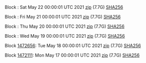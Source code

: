 Block [](https://insight.dash.org/insight/block/): Sat May 22 00:00:01 UTC 2021 [zip](https://dash-bootstrap.ams3.digitaloceanspaces.com/mainnet/2021-05-22/bootstrap.dat.zip) (7.7G) [SHA256](https://dash-bootstrap.ams3.digitaloceanspaces.com/mainnet/2021-05-22/sha256.txt)

Block [](https://insight.dash.org/insight/block/): Fri May 21 00:00:01 UTC 2021 [zip](https://dash-bootstrap.ams3.digitaloceanspaces.com/mainnet/2021-05-21/bootstrap.dat.zip) (7.7G) [SHA256](https://dash-bootstrap.ams3.digitaloceanspaces.com/mainnet/2021-05-21/sha256.txt)

Block [](https://insight.dash.org/insight/block/): Thu May 20 00:00:01 UTC 2021 [zip](https://dash-bootstrap.ams3.digitaloceanspaces.com/mainnet/2021-05-20/bootstrap.dat.zip) (7.7G) [SHA256](https://dash-bootstrap.ams3.digitaloceanspaces.com/mainnet/2021-05-20/sha256.txt)

Block [](https://insight.dash.org/insight/block/): Wed May 19 00:00:01 UTC 2021 [zip](https://dash-bootstrap.ams3.digitaloceanspaces.com/mainnet/2021-05-19/bootstrap.dat.zip) (7.7G) [SHA256](https://dash-bootstrap.ams3.digitaloceanspaces.com/mainnet/2021-05-19/sha256.txt)

Block [1472656](https://insight.dash.org/insight/block/000000000000000b8f8392d30f3fea55feda22843d046477bb85b0ee09f6c846): Tue May 18 00:00:01 UTC 2021 [zip](https://dash-bootstrap.ams3.digitaloceanspaces.com/mainnet/2021-05-18/bootstrap.dat.zip) (7.7G) [SHA256](https://dash-bootstrap.ams3.digitaloceanspaces.com/mainnet/2021-05-18/sha256.txt)

Block [1472111](https://insight.dash.org/insight/block/000000000000000e6f165db38769a504841bb792661833c2e32bf7778b1f2938): Mon May 17 00:00:01 UTC 2021 [zip](https://dash-bootstrap.ams3.digitaloceanspaces.com/mainnet/2021-05-17/bootstrap.dat.zip) (7.7G) [SHA256](https://dash-bootstrap.ams3.digitaloceanspaces.com/mainnet/2021-05-17/sha256.txt)

